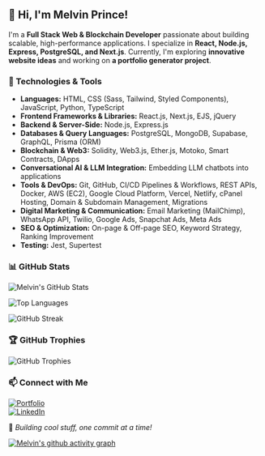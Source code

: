 ## 👋 Hi, I'm Melvin Prince!

I'm a **Full Stack Web & Blockchain Developer** passionate about building scalable, high-performance applications. I specialize in **React, Node.js, Express, PostgreSQL, and Next.js**. Currently, I'm exploring **innovative website ideas** and working on **a portfolio generator project**.

### 🚀 Technologies & Tools

- **Languages:** HTML, CSS (Sass, Tailwind, Styled Components), JavaScript, Python, TypeScript  
- **Frontend Frameworks & Libraries:** React.js, Next.js, EJS, jQuery  
- **Backend & Server-Side:** Node.js, Express.js  
- **Databases & Query Languages:** PostgreSQL, MongoDB, Supabase, GraphQL, Prisma (ORM)  
- **Blockchain & Web3:** Solidity, Web3.js, Ether.js, Motoko, Smart Contracts, DApps  
- **Conversational AI & LLM Integration:** Embedding LLM chatbots into applications  
- **Tools & DevOps:** Git, GitHub, CI/CD Pipelines & Workflows, REST APIs, Docker, AWS (EC2), Google Cloud Platform, Vercel, Netlify, cPanel Hosting, Domain & Subdomain Management, Migrations  
- **Digital Marketing & Communication:** Email Marketing (MailChimp), WhatsApp API, Twilio, Google Ads, Snapchat Ads, Meta Ads  
- **SEO & Optimization:** On-page & Off-page SEO, Keyword Strategy, Ranking Improvement  
- **Testing:** Jest, Supertest  

### 📊 GitHub Stats

![Melvin's GitHub Stats](https://github-readme-stats.vercel.app/api?username=melvinprince&show_icons=true&theme=radical)

![Top Languages](https://github-readme-stats.vercel.app/api/top-langs/?username=melvinprince&langs_count=15&layout=compact&theme=radical)

![GitHub Streak](https://github-readme-streak-stats.herokuapp.com/?user=melvinprince&theme=radical)

### 🏆 GitHub Trophies

![GitHub Trophies](https://github-profile-trophy.vercel.app/?username=melvinprince&theme=radical)

### 📫 Connect with Me

[![Portfolio](https://img.shields.io/badge/Portfolio-%2312100E.svg?&style=for-the-badge&logo=vercel&logoColor=white)](https://melvinprince.io)  
[![LinkedIn](https://img.shields.io/badge/LinkedIn-%230077B5.svg?&style=for-the-badge&logo=linkedin&logoColor=white)](https://linkedin.com/in/melvinprince)

🚀 _Building cool stuff, one commit at a time!_

[![Melvin's github activity graph](https://github-readme-activity-graph.vercel.app/graph?username=melvinprince)](https://github.com/melvinprince/github-readme-activity-graph)
